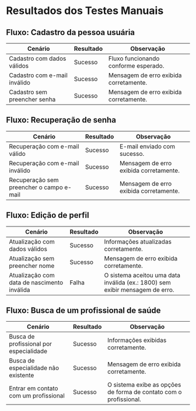 # Resultados dos Testes Manuais

## Fluxo: Cadastro da pessoa usuária

| Cenário                                       | Resultado       | Observação                               |
|-----------------------------------------------|-----------------|------------------------------------------|
| Cadastro com dados válidos                    | Sucesso         | Fluxo funcionando conforme esperado.     |
| Cadastro com e-mail inválido                  | Sucesso         | Mensagem de erro exibida corretamente.   |
| Cadastro sem preencher senha                  | Sucesso         | Mensagem de erro exibida corretamente.   |

## Fluxo: Recuperação de senha

| Cenário                                       | Resultado       | Observação                               |
|-----------------------------------------------|-----------------|------------------------------------------|
| Recuperação com e-mail válido                 | Sucesso         | E-mail enviado com sucesso.              |
| Recuperação com e-mail inválido               | Sucesso         | Mensagem de erro exibida corretamente.   |
| Recuperação sem preencher o campo e-mail      | Sucesso         | Mensagem de erro exibida corretamente.   |

## Fluxo: Edição de perfil

| Cenário                                       | Resultado       | Observação                                                                    |
|-----------------------------------------------|-----------------|-------------------------------------------------------------------------------|
| Atualização com dados válidos                 | Sucesso         | Informações atualizadas corretamente.                                         |
| Atualização sem preencher nome                | Sucesso         | Mensagem de erro exibida corretamente.                                        |
| Atualização com data de nascimento inválida   | Falha           | O sistema aceitou uma data inválida (ex.: 1800) sem exibir mensagem de erro.  |

## Fluxo: Busca de um profissional de saúde

| Cenário                                       | Resultado       | Observação                                                                    |
|-----------------------------------------------|-----------------|-------------------------------------------------------------------------------|
| Busca de profissional por especialidade       | Sucesso         | Informações exibidas corretamente.                                            |
| Busca de especialidade não existente          | Sucesso         | Mensagem de erro exibida corretamente.                                        |
| Entrar em contato com um profissional         | Sucesso         | O sistema exibe as opções de forma de contato com o profissional.             |
